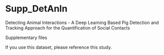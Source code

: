 # Supp_DetAnIn
Detecting Animal Interactions - A Deep Learning Based Pig Detection and Tracking Approach for the Quantification of Social Contacts

Supplementary files  

If you use this dataset, please reference this study.
